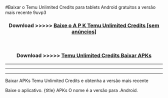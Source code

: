 #Baixar o Temu Unlimited Credits   para tablets Android gratuitos a versão mais recente 9uvp3


<div align="center">
<h3>Download >>>>> <a href="https://pt-web.web.app/?pt= Temu Unlimited Credits ">Baixe o A P K Temu Unlimited Credits  [sem anúncios]</a></h3><br>

<h3>Download >>>>> <a href="https://pt-web.web.app/?pt= Temu Unlimited Credits ">Temu Unlimited Credits  Baixar APKs</a></h3>
</div>

----------------------------------------------------------

----------------------------------------------------------

----------------------------------------------------------

Baixar APKs Temu Unlimited Credits  e obtenha a versão mais recente

Baixe o aplicativo. {title} APKs O nome é a versão para .Android.


